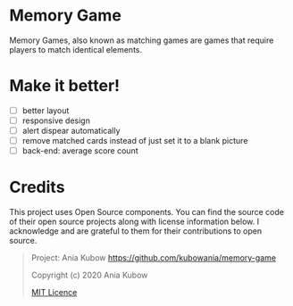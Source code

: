 # Memory Game
Memory Games, also known as matching games are games that require players to match identical elements.

# Make it better!
- [ ] better layout
- [ ] responsive design
- [ ] alert dispear automatically
- [ ] remove matched cards instead of just set it to a blank picture
- [ ] back-end: average score count

# Credits
This project uses Open Source components. You can find the source code of their open source projects along with license information below.  I acknowledge and are grateful to them for their contributions to open source.

> Project: Ania Kubow https://github.com/kubowania/memory-game
> 
> Copyright (c) 2020 Ania Kubow
> 
> [MIT Licence](https://opensource.org/licenses/MIT)

